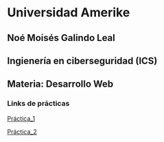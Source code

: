 # Universidad Amerike

## Noé Moisés Galindo Leal
## Ingienería en ciberseguridad (ICS)
## Materia: Desarrollo Web 

### Links de prácticas

[Práctica_1](/Practica01-web.html)

[Práctica_2](/Practica02-web.html)